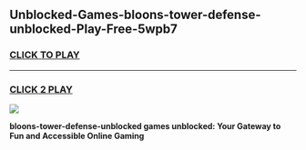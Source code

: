 
## Unblocked-Games-bloons-tower-defense-unblocked-Play-Free-5wpb7
<h3>
<a href="https://premium76.site?title=bloons-tower-defense-unblocked&ref=12A">CLICK TO PLAY</a></h3>
<hr>

<h3>
<a href="https://premium76.site?title=bloons-tower-defense-unblocked&ref=12A">CLICK 2 PLAY</a>
  
</h3>

<a href="https://premium76.site?title=bloons-tower-defense-unblocked&ref=12A"><img src="https://clearcache.store/games.png"></a>


**bloons-tower-defense-unblocked games unblocked: Your Gateway to Fun and Accessible Online Gaming**

